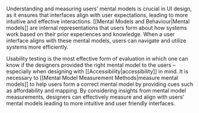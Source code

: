 Understanding and measuring users’ mental models is crucial in UI design, as it ensures that interfaces align with user expectations, leading to more intuitive and effective interactions. [[Mental Models and Behaviour|Mental models]] are internal representations that users form about how systems work based on their prior experiences and knowledge. When a user interface aligns with these mental models, users can navigate and utilize systems more efficiently. 

Usability testing is the most effective form of evaluation in which one can know if the designers provided the right mental model to the users – especially when designing with [[Accessibility|accessibility]] in mind. It is necessary to [[Mental Model Measurement Methods|measure mental models]] to help users form a correct mental model by providing cues such as affordability and mapping. By considering insights from mental model measurements, designers can effectively measure and align with users’ mental models leading to more intuitive and user friendly interfaces.


